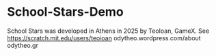 # School-Stars-Demo
School Stars was developed in Athens in 2025 by TeoIoan, GameX.
See https://scratch.mit.edu/users/teoioan
odytheo.wordpress.com/about
odytheo.gr

